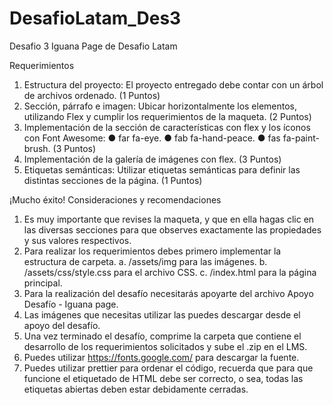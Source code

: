 # DesafioLatam_Des3
Desafio 3 Iguana Page de Desafio Latam

Requerimientos
1. Estructura del proyecto: El proyecto entregado debe contar con un árbol de archivos
ordenado.
(1 Puntos)
2. Sección, párrafo e imagen: Ubicar horizontalmente los elementos, utilizando Flex y
cumplir los requerimientos de la maqueta.
(2 Puntos)
3. Implementación de la sección de características con flex y los íconos con Font
Awesome:
● far fa-eye.
● fab fa-hand-peace.
● fas fa-paint-brush.
(3 Puntos)
4. Implementación de la galería de imágenes con flex.
(3 Puntos)
5. Etiquetas semánticas: Utilizar etiquetas semánticas para definir las distintas
secciones de la página.
(1 Puntos)

¡Mucho éxito!
Consideraciones y recomendaciones
1. Es muy importante que revises la maqueta, y que en ella hagas clic en las diversas
secciones para que observes exactamente las propiedades y sus valores
respectivos.
2. Para realizar los requerimientos debes primero implementar la estructura de
carpeta.
a. /assets/img para las imágenes.
b. /assets/css/style.css para el archivo CSS.
c. /index.html para la página principal.
3. Para la realización del desafío necesitarás apoyarte del archivo Apoyo Desafío -
Iguana page.
4. Las imágenes que necesitas utilizar las puedes descargar desde el apoyo del
desafío.
5. Una vez terminado el desafío, comprime la carpeta que contiene el desarrollo de
los requerimientos solicitados y sube el .zip en el LMS.
6. Puedes utilizar https://fonts.google.com/ para descargar la fuente.
7. Puedes utilizar prettier para ordenar el código, recuerda que para que funcione el
etiquetado de HTML debe ser correcto, o sea, todas las etiquetas abiertas deben
estar debidamente cerradas.

